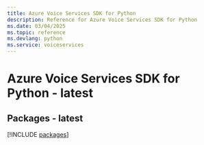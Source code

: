 ```yaml
---
title: Azure Voice Services SDK for Python
description: Reference for Azure Voice Services SDK for Python
ms.date: 03/04/2025
ms.topic: reference
ms.devlang: python
ms.service: voiceservices
---
```

# Azure Voice Services SDK for Python - latest
## Packages - latest
[!INCLUDE [packages](voice-services-index.md)]